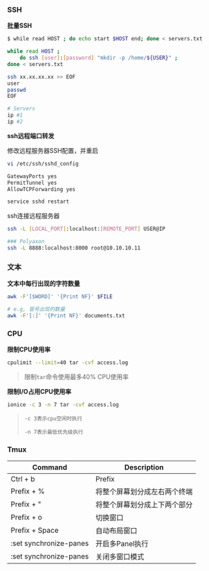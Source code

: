 ### SSH

**批量SSH**

```bash
$ while read HOST ; do echo start $HOST end; done < servers.txt 

while read HOST ; 
	do ssh [user]:[password] "mkdir -p /home/${USER}" ; 
done < servers.txt 

ssh xx.xx.xx.xx >> EOF
user
passwd
EOF

# Servers
ip #1
ip #2
```

**ssh远程端口转发**

修改远程服务器SSH配置，并重启

```bash
vi /etc/ssh/sshd_config

GatewayPorts yes
PermitTunnel yes
AllowTCPForwarding yes

service sshd restart
```

ssh连接远程服务器

```bash
ssh -L [LOCAL_PORT]:localhost:[REMOTE_PORT] USER@IP

### Polyaxon
ssh -L 8888:localhost:8000 root@10.10.10.11
```

### 文本

**文本中每行出现的字符数量**

```bash
awk -F'[$WORD]' '{Print NF}' $FILE

# e.g, 冒号出现的数量
awk -F'[:]' '{Print NF}' documents.txt
```

### CPU

**限制CPU使用率**

```bash
cpulimit --limit=40 tar -cvf access.log
```
> 限制`tar`命令使用最多40% CPU使用率

**限制I/O占用CPU使用率**

```bash
ionice -c 3 -n 7 tar -cvf access.log
```
> `-c 3表示cpu空闲时执行`
> 
> `-n 7表示最低优先级执行`

### Tmux

| Command                | Description                  |
| ---------------------- | ---------------------------- |
| Ctrl + b               | Prefix                       |
| Prefix + %             | 将整个屏幕划分成左右两个终端 |
| Prefix + "             | 将整个屏幕划分成上下两个部分 |
| Prefix + o             | 切换窗口                     |
| Prefix + Space         | 自动布局窗口                 |
| :set synchronize-panes | 开启多Panel执行              |
| :set synchronize-panes | 关闭多窗口模式               |
